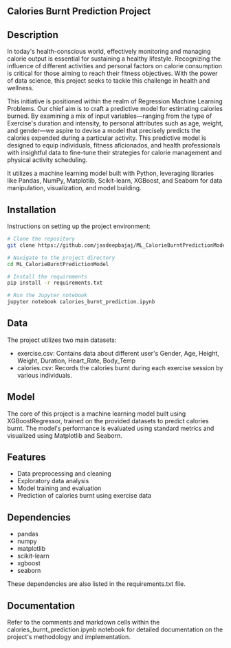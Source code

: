 ## Calories Burnt Prediction Project

## Description
In today's health-conscious world, effectively monitoring and managing calorie output is essential for sustaining a healthy lifestyle. Recognizing the influence of different activities and personal factors on calorie consumption is critical for those aiming to reach their fitness objectives. With the power of data science, this project seeks to tackle this challenge in health and wellness.

This initiative is positioned within the realm of Regression Machine Learning Problems. Our chief aim is to craft a predictive model for estimating calories burned. By examining a mix of input variables—ranging from the type of Exercise's duration and intensity, to personal attributes such as age, weight, and gender—we aspire to devise a model that precisely predicts the calories expended during a particular activity. This predictive model is designed to equip individuals, fitness aficionados, and health professionals with insightful data to fine-tune their strategies for calorie management and physical activity scheduling.

It utilizes a machine learning model built with Python, leveraging libraries like Pandas, NumPy, Matplotlib, Scikit-learn, XGBoost, and Seaborn for data manipulation, visualization, and model building.


## Installation

Instructions on setting up the project environment:


```bash
# Clone the repository
git clone https://github.com/jasdeepbajaj/ML_CalorieBurntPredictionModel.git

# Navigate to the project directory
cd ML_CalorieBurntPredictionModel

# Install the requirements
pip install -r requirements.txt

# Run the Jupyter notebook
jupyter notebook calories_burnt_prediction.ipynb
```
## Data

The project utilizes two main datasets:

- exercise.csv: Contains data about different user's Gender, Age, Height, Weight, Duration, Heart_Rate, Body_Temp
- calories.csv: Records the calories burnt during each exercise session by various individuals.

## Model

The core of this project is a machine learning model built using XGBoostRegressor, trained on the provided datasets to predict calories burnt. The model's performance is evaluated using standard metrics and visualized using Matplotlib and Seaborn.

## Features

- Data preprocessing and cleaning
- Exploratory data analysis
- Model training and evaluation
- Prediction of calories burnt using exercise data

## Dependencies 
- pandas
- numpy
- matplotlib
- scikit-learn
- xgboost
- seaborn

These dependencies are also listed in the requirements.txt file.

## Documentation

Refer to the comments and markdown cells within the calories_burnt_prediction.ipynb notebook for detailed documentation on the project's methodology and implementation.